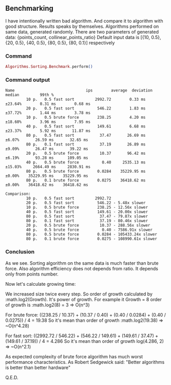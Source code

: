 ## Benchmarking

I have intentionally written bad algorithm. And compare it to algorithm with good structure.
Results speaks by themselves.
Algorithms performed on same data, generated randomly.
There are two parameters of generated data: {points_count, collinear_points_ratio}
Default input data is [{10, 0.5}, {20, 0.5}, {40, 0.5}, {80, 0.5}, {80, 0.1}] respectively

### Command

```elixir
Algorithms.Sorting.Benchmark.perform()
```

### Command output

```
Name                               ips        average  deviation         median         99th %
         10 p.   0.5 fast sort         2992.72        0.33 ms    ±23.64%        0.31 ms        0.68 ms
         20 p.   0.5 fast sort          546.22        1.83 ms    ±37.72%        1.44 ms        3.78 ms
         10 p.   0.5 brute force        238.25        4.20 ms    ±18.60%        3.96 ms        7.95 ms
         40 p.   0.5 fast sort          149.61        6.68 ms    ±23.37%        5.92 ms       11.87 ms
         80 p.   0.5 fast sort           37.47       26.69 ms     ±6.07%       26.59 ms       32.65 ms
         80 p.   0.1 fast sort           37.19       26.89 ms     ±9.09%       26.47 ms       39.22 ms
         20 p.   0.5 brute force         10.37       96.42 ms     ±6.19%       93.28 ms      109.05 ms
         40 p.   0.5 brute force          0.40     2535.13 ms    ±15.03%     2664.49 ms     2830.91 ms
         80 p.   0.5 brute force        0.0284    35229.95 ms     ±0.00%    35229.95 ms    35229.95 ms
         80 p.   0.1 brute force        0.0275    36418.62 ms     ±0.00%    36418.62 ms    36418.62 ms

Comparison: 
         10 p.   0.5 fast sort         2992.72
         20 p.   0.5 fast sort          546.22 - 5.48x slower
         10 p.   0.5 brute force        238.25 - 12.56x slower
         40 p.   0.5 fast sort          149.61 - 20.00x slower
         80 p.   0.5 fast sort           37.47 - 79.87x slower
         80 p.   0.1 fast sort           37.19 - 80.46x slower
         20 p.   0.5 brute force         10.37 - 288.56x slower
         40 p.   0.5 brute force          0.40 - 7586.91x slower
         80 p.   0.5 brute force        0.0284 - 105433.24x slower
         80 p.   0.1 brute force        0.0275 - 108990.61x slower
```

### Conclusion

As we see. Sorting algorithm on the same data is much faster than brute force.
Also algorithm efficiency does not depends from ratio. It depends only from points number.

Now let's calculate growing time:

We increased size twice every step. So order of growth calculated by :math.log2(Growth).
It's power of growth. For example it Growth = 8 order of growth is :math.log2(8) = 3 => O(n^3) 

For brute force:
((238.25 / 10.37) + (10.37 / 0.40) + (0.40 / 0.0284) + (0.40 / 0.0275)) / 4 = 19.38
So it's mean than order of growth :math.log2(19.38) => ~O(n^4.28)

For fast sort:
((2992.72 / 546.22) + (546.22 / 149.61) + (149.61 / 37.47) + (149.61 / 37.19)) / 4 = 4.286
So it's mean than order of growth log(4.286, 2) => ~O(n^2.1)

As expected complexity of brute force algorithm has much worst performance characteristics.
As Robert Sedgewick said: "Better algorithms is better than better hardware"

Q.E.D.
